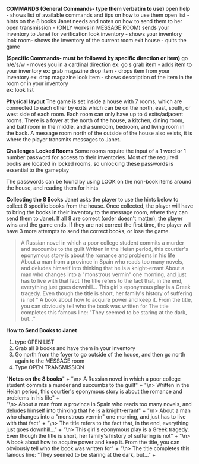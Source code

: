 **COMMANDS**
**(General Commands- type them verbatim to use)**
open help - shows list of available commands and tips on how to use them 
open list - hints on the 8 books Janet needs and notes on how to send them to her 
open transmission - (ONLY works in MESSAGE ROOM) sends your inventory to Janet for verification
look inventory - shows your inventory
look room- shows the inventory of the current room
exit house - quits the game 

**(Specific Commands- must be followed by specific direction or item)**
go n/e/s/w - moves you in a cardinal direction 
    ex: go s
grab item - adds item to your  inventory 
    ex: grab magazine
drop item - drops item from your inventory
    ex: drop magazine
look item - shows description of the item in the room or in your inventory  
    ex: look list

**Physical layout**
The game is set inside a house with 7 rooms, which are connected to each other by exits which can be on the north, east, south, or west side of each room. Each room can only have up to 4 exits/adjacent rooms. There is a foyer at the north of the house, a kitchen, dining room, and bathroom in the middle, and a sunroom, bedroom, and living room in the back. A message room north of the outside of the house also exists, it is where the player transmits messages to Janet. 


**Challenges**
**Locked Rooms**
Some rooms require the input of a 1 word or 1 number password for access to their inventories. 
Most of the required books are located in locked rooms, so unlocking these passwords is essential to the gameplay

The passwords can be found by using LOOK on the non-book items around the house, and reading them for hints 

**Collecting the 8 Books**
Janet asks the player to use the hints below to collect 8 specific books from the house.
Once collected, the player will have to bring the books in their inventory to the message room, 
where they can send them to Janet. If all 8 are correct (order doesn't matter), the player wins and the game ends.
If they are not correct the first time, the player will have 3 more attempts to send the correct books, or lose the game. 

> A Russian novel in which a poor college student commits a murder and succumbs to the guilt
> Written in the Heian period, this courtier's eponymous story is about the romance and problems in his life   
> About a man from a province in Spain who reads too many novels, and deludes himself into thinking that he is a knight-errant
> About a man who changes into a "monstrous vermin" one morning, and just has to live with that fact
> The title refers to the fact that, in the end, everything just goes downhill...
> This girl's eponymous play is a Greek tragedy. Even though the title is short, her family's history of suffering is not "
> A book about how to acquire power and keep it. From the title, you can obviously tell who the book was written for 
> The title completes this famous line: "They seemed to be staring at the dark, but..."

**How to Send Books to Janet**
1. type OPEN LIST
2. Grab all 8 books and have them in your inventory 
3. Go north from the foyer to go outside of the house, and then go north again to the MESSAGE room
4. Type OPEN TRANSMISSION

"**Notes on the 8 books**" +
"\n> A Russian novel in which a poor college student commits a murder and succumbs to the guilt" +
"\n> Written in the Heian period, this courtier's eponymous story is about the romance and problems in his life" +   
"\n> About a man from a province in Spain who reads too many novels, and deludes himself into thinking that he is a knight-errant" +
"\n> About a man who changes into a "monstrous vermin" one morning, and just has to live with that fact" +
"\n> The title refers to the fact that, in the end, everything just goes downhill..." +
"\n> This girl's eponymous play is a Greek tragedy. Even though the title is short, her family's history of suffering is not" +
"\n> A book about how to acquire power and keep it. From the title, you can obviously tell who the book was written for" +
"\n> The title completes this famous line: "They seemed to be staring at the dark, but..." +
